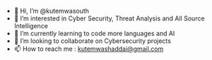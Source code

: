 - 👋 Hi, I’m @kutemwasouth
- 👀 I’m interested in Cyber Security, Threat Analysis and All Source Intelligence
- 🌱 I’m currently learning to code more languages and AI
- 💞️ I’m looking to collaborate on Cybersecurity projects
- 📫 How to reach me : kutemwashaddai@gmail.com

<!---
kutemwasouth/kutemwasouth is a ✨ special ✨ repository because its `README.md` (this file) appears on your GitHub profile.
You can click the Preview link to take a look at your changes.
--->
